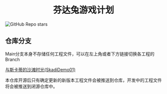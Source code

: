 <h1 align="center">芬达兔游戏计划</h1>

![GitHub Repo stars](https://img.shields.io/github/stars/FDT-Studio/games_compiletime)
  
## 仓库分支
Main分支本身不存储任何工程文件，可以在左上角或者下方链接切换各工程的Branch
  
[与斯卡蒂的沙滩时光(SkadiDemo01)](https://github.com/FDT-Studio/games_compiletime/tree/SkadiDemo01) 

本仓库开源后只有确定更新的新版本工程文件会被推送到仓库，开发中的工程文件将会被推送到闭源仓库中。
